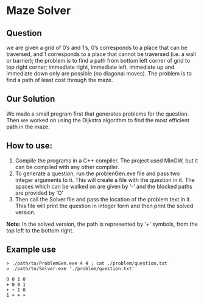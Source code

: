 # Maze Solver

## Question

we are given a grid of 0’s and 1’s, 0’s corresponds to a place that can be traversed, and 1 corresponds to a place that cannot be traversed (i.e. a wall or barrier); the problem is to find a path from bottom left corner of grid to top right corner; immediate right, immediate left, immediate up and immediate down only are possible (no diagonal moves). The problem is to find a path of least cost through the maze.

## Our Solution

We made a small program first that generates problems for the question. Then we worked on using the Dijkstra algorithm to find the most efficient path in the maze.

## How to use:

1. Compile the programs in a C++ compiler. The project used MinGW, but it can be compiled with any other compiler.
2. To generate a question, run the problenGen.exe file and pass two integer arguments to it. This will create a file with the question in it. The spaces which can be walked on are given by ‘-’ and the blocked paths are provided by ‘O’
4. Then call the Solver file and pass the location of the problem text in it. This file will print the question in integer form and then print the solved version.

**Note:** In the solved version, the path is represented by ‘+’ symbols, from the top left to the bottom right.

## Example use

```shell
> ./path/to/ProblemGen.exe 4 4 ; cat ./problem/question.txt
> ./path/to/Solver.exe './problem/question.txt'
```

```
0 0 1 0
+ 0 0 1
+ + 1 0
1 + + +
```
